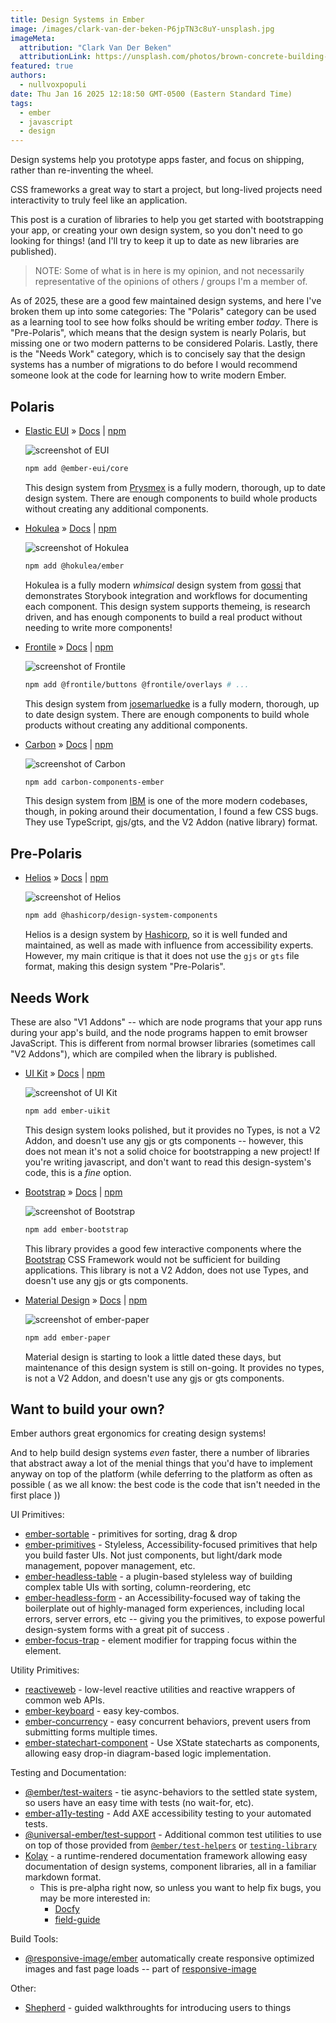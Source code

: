 ```yaml
---
title: Design Systems in Ember
image: /images/clark-van-der-beken-P6jpTN3c8uY-unsplash.jpg
imageMeta:
  attribution: "Clark Van Der Beken"
  attributionLink: https://unsplash.com/photos/brown-concrete-building-P6jpTN3c8uY
featured: true
authors:
  - nullvoxpopuli
date: Thu Jan 16 2025 12:18:50 GMT-0500 (Eastern Standard Time)
tags:
  - ember
  - javascript
  - design
---
```


Design systems help you prototype apps faster, and focus on shipping, rather than re-inventing the wheel.

CSS frameworks a great way to start a project, but long-lived projects need interactivity to truly feel like an application. 

This post is a curation of libraries to help you get started with bootstrapping your app, or creating your own design system, so you don't need to go looking for things!
(and I'll try to keep it up to date as new libraries are published).

 
> NOTE: Some of what is in here is my opinion, and not necessarily representative of the opinions of others / groups I'm a member of. 


As of 2025, these are a good few maintained design systems, and here I've broken them up into some categories: 
The "Polaris" category can be used as a learning tool to see how folks should be writing ember _today_. 
There is "Pre-Polaris", which means that the design system is nearly Polaris, but missing one or two modern patterns to be considered Polaris.
Lastly, there is the "Needs Work" category, which is to concisely say that the design systems has a number of migrations to do before I would recommend someone look at the code for learning how to write modern Ember.

<style>
  /* blog theme uses the wrong default */
  p img {
    max-width: 100% !important;
  }
</style>

## Polaris 

- [Elastic EUI](https://github.com/prysmex/ember-eui/tree/master) » [Docs](https://ember-eui.vercel.app/) | [npm](https://www.npmjs.com/package/@ember-eui/core)

    ![screenshot of EUI](/images/design-systems/ember-eui.png)

    ```bash
    npm add @ember-eui/core 
    ```

    This design system from [Prysmex](https://www.prysmex.com/) is a fully modern, thorough, up to date design system.
    There are enough components to build whole products without creating any additional components.

- [Hokulea](https://github.com/hokulea/hokulea) » [Docs](https://hokulea.netlify.app/) | [npm](https://www.npmjs.com/package/@hokulea/ember) 

    ![screenshot of Hokulea](/images/design-systems/hokulea.png)

    ```bash
    npm add @hokulea/ember
    ```

    Hokulea is a fully modern _whimsical_ design system from [gossi](https://github.com/gossi) that demonstrates Storybook integration and workflows for documenting each component. This design system supports themeing, is research driven, and has enough components to build a real product without needing to write more components!

- [Frontile](https://github.com/josemarluedke/frontile) » [Docs](https://frontile.dev/) | [npm](https://www.npmjs.com/package/@frontile/buttons) 

    ![screenshot of Frontile](/images/design-systems/frontile.png)

    ```bash
    npm add @frontile/buttons @frontile/overlays # ... 
    ```

    This design system from [josemarluedke](https://github.com/josemarluedke) is a fully modern, thorough, up to date design system.
    There are enough components to build whole products without creating any additional components.

- [Carbon](https://github.com/IBM/carbon-components-ember) » [Docs](https://ibm.github.io/carbon-components-ember/) | [npm](https://www.npmjs.com/package/carbon-components-ember) 

    ![screenshot of Carbon](/images/design-systems/carbon.png)

    ```bash
    npm add carbon-components-ember
    ```

    This design system from [IBM](https://www.ibm.com/) is one of the more modern codebases, though, in poking around their documentation, I found a few CSS bugs. 
    They use TypeScript, gjs/gts, and the V2 Addon (native library) format.

## Pre-Polaris 

- [Helios](https://github.com/hashicorp/design-system) » [Docs](https://helios.hashicorp.design/) | [npm](https://www.npmjs.com/package/@hashicorp/design-system-components)

    ![screenshot of Helios](/images/design-systems/helios.png)
    
    ```bash
    npm add @hashicorp/design-system-components
    ```

    Helios is a design system by [Hashicorp](https://www.hashicorp.com/), so it is well funded and maintained, as well as made with influence from accessibility experts.
    However, my main critique is that it does not use the `gjs` or `gts` file format, making this design system "Pre-Polaris".

## Needs Work 

These are also "V1 Addons" -- which are node programs that your app runs during your app's build, and the node programs happen to emit browser JavaScript.
This is different from normal browser libraries (sometimes call "V2 Addons"), which are compiled when the library is published.

- [UI Kit](https://github.com/adfinis/ember-uikit) » [Docs](https://docs.adfinis.com/ember-uikit/) | [npm](https://www.npmjs.com/package/ember-uikit)

    ![screenshot of UI Kit](/images/design-systems/uikit.png)

    ```bash
    npm add ember-uikit
    ```

    This design system looks polished, but it provides no Types, is not a V2 Addon, and doesn't use any gjs or gts components -- however, this does not mean it's not a solid choice for bootstrapping a new project! If you're writing javascript, and don't want to read this design-system's code, this is a _fine_ option.


- [Bootstrap](https://www.ember-bootstrap.com/) » [Docs](https://www.ember-bootstrap.com/) | [npm](https://www.npmjs.com/package/ember-bootstrap)

    ![screenshot of Bootstrap](/images/design-systems/ember-bootstrap.png)

    ```bash
    npm add ember-bootstrap
    ```

    This library provides a good few interactive components where the [Bootstrap](https://getbootstrap.com/) CSS Framework would not be sufficient for building applications.
    This library is not a V2 Addon, does not use Types, and doesn't use any gjs or gts components.


- [Material Design](https://github.com/adopted-ember-addons/ember-paper) » [Docs](https://ember-paper.netlify.app/) | [npm](https://www.npmjs.com/package/ember-paper)

    ![screenshot of ember-paper](/images/design-systems/ember-paper.png)

    ```bash
    npm add ember-paper
    ```

    Material design is starting to look a little dated these days, but maintenance of this design system is still on-going. It provides no types, is not a V2 Addon, and doesn't use any gjs or gts components.



## Want to build your own?

Ember authors great ergonomics for creating design systems!

And to help build design systems _even_ faster, there a number of libraries that abstract away a lot of the menial things that you'd have to implement anyway on top of the platform (while deferring to the platform as often as possible ( as we all know: the best code is the code that isn't needed in the first place )) 

UI Primitives:
  - [ember-sortable](https://emberobserver.com/addons/ember-sortable) - primitives for sorting, drag & drop
  - [ember-primitives](https://ember-primitives.pages.dev/) - Styleless, Accessibility-focused primitives that help you build faster UIs. Not just components, but light/dark mode management, popover management, etc.
  - [ember-headless-table](https://github.com/CrowdStrike/ember-headless-table) - a plugin-based styleless way of building complex table UIs with sorting, column-reordering, etc
  - [ember-headless-form](https://github.com/CrowdStrike/ember-headless-form) - an Accessibility-focused way of taking the boilerplate out of highly-managed form experiences, including local errors, server errors, etc -- giving you the primitives, to expose powerful design-system forms with a great pit of success .
  - [ember-focus-trap](https://emberobserver.com/addons/ember-focus-trap) - element modifier for trapping focus within the element.

Utility Primitives:
  - [reactiveweb](https://reactive.nullvoxpopuli.com/) - low-level reactive utilities and reactive wrappers of common web APIs.
  - [ember-keyboard](https://emberobserver.com/addons/ember-keyboard) - easy key-combos.
  - [ember-concurrency](https://emberobserver.com/addons/ember-concurrency) - easy concurrent behaviors, prevent users from submitting forms multiple times.
  - [ember-statechart-component](https://github.com/NullVoxPopuli/ember-statechart-component) - Use XState statecharts as components, allowing easy drop-in diagram-based logic implementation.

Testing and Documentation:

  - [@ember/test-waiters](https://emberobserver.com/addons/@ember/test-waiters) - tie async-behaviors to the settled state system, so users have an easy time with tests (no wait-for, etc).
  - [ember-a11y-testing](https://emberobserver.com/addons/ember-a11y-testing) - Add AXE accessibility testing to your automated tests.
  - [@universal-ember/test-support](https://github.com/universal-ember/test-support) - Additional common test utilities to use on top of those provided from [`@ember/test-helpers`](https://github.com/emberjs/ember-test-helpers) or [`testing-library`](https://testing-library.com/docs/dom-testing-library/intro)
  - [Kolay](https://github.com/universal-ember/kolay) - a runtime-rendered documentation framework allowing easy documentation of design systems, component libraries, all in a familiar markdown format. 
      - This is pre-alpha right now, so unless you want to help fix bugs, you may be more interested in:
        - [Docfy](https://docfy.dev/) 
        - [field-guide](https://github.com/empress/field-guide) 

Build Tools:

  - [@responsive-image/ember](https://emberobserver.com/addons/@responsive-image/ember) automatically create responsive optimized images and fast page loads -- part of [responsive-image](https://github.com/simonihmig/responsive-image) 


Other:

  - [Shepherd](https://github.com/RobbieTheWagner/ember-shepherd) - guided walkthroughts for introducing users to things


